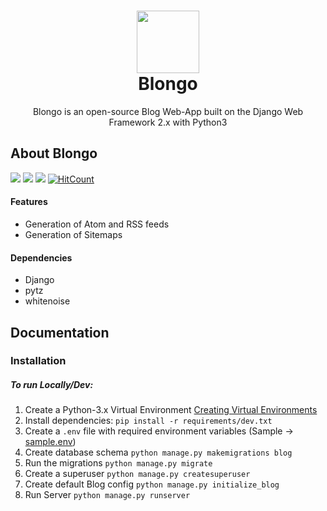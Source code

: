 

<h1 align="center">
    <img width="100" src="https://repository-images.githubusercontent.com/229792945/c370bd80-267b-11ea-8dd0-eb1f97aa6e4f">
    <br>
    Blongo
</h1>

<p align=center>Blongo is an open-source Blog Web-App built on the Django Web Framework 2.x with Python3</p>

## About Blongo

[![](https://img.shields.io/badge/license-MIT-blue.svg)](https://opensource.org/licenses/MIT)
[![](https://img.shields.io/github/contributors/adityhere/Blongo.svg)](https://github.com/adityhere/Blongo/graphs/contributors)
![](https://img.shields.io/badge/python-3.5%20%7C%203.6%20%7C%203.7-blue.svg)
[![HitCount](http://hits.dwyl.com/adityatelange/Blongo.svg)](http://hits.dwyl.com/adityatelange/Blongo)

#### Features
* Generation of Atom and RSS feeds
* Generation of Sitemaps

#### Dependencies
* Django
* pytz
* whitenoise

## Documentation

### Installation

##### To run Locally/Dev:
 1. Create a Python-3.x Virtual Environment [Creating Virtual Environments](https://docs.python.org/3/tutorial/venv.html#creating-virtual-environments)
 2. Install dependencies:
    `pip install -r requirements/dev.txt`
 3. Create a `.env` file with required environment variables (Sample -> [sample.env](sample.env))
 4. Create database schema
    `python manage.py makemigrations blog`
 5. Run the migrations
    `python manage.py migrate`
 6. Create a superuser
    `python manage.py createsuperuser`
 7. Create default Blog config 
    `python manage.py initialize_blog`
 8. Run Server
    `python manage.py runserver`
